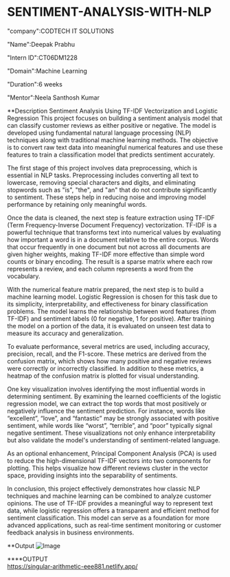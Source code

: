 # SENTIMENT-ANALYSIS-WITH-NLP

"company":CODTECH IT SOLUTIONS

"Name":Deepak Prabhu

"Intern ID":CT06DM1228

"Domain":Machine Learning

"Duration":6 weeks

"Mentor":Neela Santhosh Kumar

**Description
    Sentiment Analysis Using TF-IDF Vectorization and Logistic Regression
This project focuses on building a sentiment analysis model that can classify customer reviews as either positive or negative. The model is developed using fundamental natural language processing (NLP) techniques along with traditional machine learning methods. The objective is to convert raw text data into meaningful numerical features and use these features to train a classification model that predicts sentiment accurately.

The first stage of this project involves data preprocessing, which is essential in NLP tasks. Preprocessing includes converting all text to lowercase, removing special characters and digits, and eliminating stopwords such as "is", "the", and "an" that do not contribute significantly to sentiment. These steps help in reducing noise and improving model performance by retaining only meaningful words.

Once the data is cleaned, the next step is feature extraction using TF-IDF (Term Frequency-Inverse Document Frequency) vectorization. TF-IDF is a powerful technique that transforms text into numerical values by evaluating how important a word is in a document relative to the entire corpus. Words that occur frequently in one document but not across all documents are given higher weights, making TF-IDF more effective than simple word counts or binary encoding. The result is a sparse matrix where each row represents a review, and each column represents a word from the vocabulary.

With the numerical feature matrix prepared, the next step is to build a machine learning model. Logistic Regression is chosen for this task due to its simplicity, interpretability, and effectiveness for binary classification problems. The model learns the relationship between word features (from TF-IDF) and sentiment labels (0 for negative, 1 for positive). After training the model on a portion of the data, it is evaluated on unseen test data to measure its accuracy and generalization.

To evaluate performance, several metrics are used, including accuracy, precision, recall, and the F1-score. These metrics are derived from the confusion matrix, which shows how many positive and negative reviews were correctly or incorrectly classified. In addition to these metrics, a heatmap of the confusion matrix is plotted for visual understanding.

One key visualization involves identifying the most influential words in determining sentiment. By examining the learned coefficients of the logistic regression model, we can extract the top words that most positively or negatively influence the sentiment prediction. For instance, words like “excellent”, “love”, and “fantastic” may be strongly associated with positive sentiment, while words like “worst”, “terrible”, and “poor” typically signal negative sentiment. These visualizations not only enhance interpretability but also validate the model's understanding of sentiment-related language.

As an optional enhancement, Principal Component Analysis (PCA) is used to reduce the high-dimensional TF-IDF vectors into two components for plotting. This helps visualize how different reviews cluster in the vector space, providing insights into the separability of sentiments.

In conclusion, this project effectively demonstrates how classic NLP techniques and machine learning can be combined to analyze customer opinions. The use of TF-IDF provides a meaningful way to represent text data, while logistic regression offers a transparent and efficient method for sentiment classification. This model can serve as a foundation for more advanced applications, such as real-time sentiment monitoring or customer feedback analysis in business environments.

**Output
![Image](https://github.com/user-attachments/assets/fc26fb28-7736-49c7-8953-731b49a07586)

  ****OUTPUT  
     https://singular-arithmetic-eee881.netlify.app/

      















